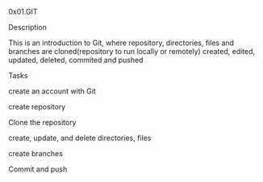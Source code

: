0x01.GIT

Description

This is an introduction to Git, where repository, directories, files and branches are cloned(repository to run locally or remotely) created, edited, updated, deleted, commited and pushed

Tasks

create an account with Git

create repository

Clone the repository

create, update, and delete directories, files

create branches

Commit and push
